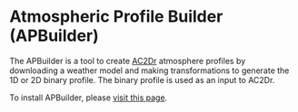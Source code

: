 # Atmospheric Profile Builder (APBuilder)

The APBuilder is a tool to create [AC2Dr](https://github.com/LLNL/AC2Dr) atmosphere profiles by
downloading a weather model and making transformations to generate the 1D or 2D binary profile.
The binary profile is used as an input to AC2Dr.

To install APBuilder, please [visit this page](install.md).
